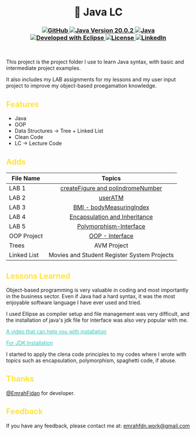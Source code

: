 
<h1 align="center">
<br>
🔬 Java LC
</h1>

<h3 align="center">
  <a class="header-badge" target="_blank" href="https://github.com/EmrahFidan">
    <img alt="GitHub" src="https://img.shields.io/badge/GitHub-white.svg?logo=github&style=social"/>
  </a>
  <a href="https://www.java.com" target="_blank">
  <img alt="Java Version 20.0.2" src="https://img.shields.io/badge/Java-20.0.2-darkgreen"/>
</a>
<a href="https://img.shields.io/badge/Language-Java-yellow.svg" target="_blank">
  <img alt="Java" src="https://img.shields.io/badge/Language-Java-yellow.svg"/>
</a>
<a href="https://www.eclipse.org/" target="_blank">
  <img alt="Developed with Eclipse" src="https://img.shields.io/badge/Developed%20with-Eclipse-orange"/>
</a>
  <a class="header-badge" target="_blank" href="https://github.com/EmrahFidan/javaProjects/blob/main/LICENSE">
    <img alt="License" src="https://img.shields.io/github/license/PritamSarbajna/tourism-website?color=darkblue"/>
  </a>
  <a class="header-badge" target="_blank" href="https://www.linkedin.com/in/emrah-fidann/" >
    <img alt="LinkedIn" src="https://img.shields.io/badge/LinkedIn-blue.svg?logo=linkedin&style=social"/>
  </a>
</h3>
<br>

This project is the project folder I use to learn Java syntax, with basic and intermediate project examples. 

It also includes my LAB assignments for my lessons and my user input project to improve my object-based proegamation knowledge.

<h2 style="color: #fee440;"> Features </h2>

- Java 
- OOP
- Data Structures -> Tree + Linked List
- Clean Code
- LC -> Lecture Code 

<h2 style="color: #fee440;"> Adds </h2>

| File Name | Topics                                                                        |
| ----- | :-------------------------------------------------------------------------------------------------------------------------------------------------: |
| LAB 1    |                                                             [createFigure and polindromeNumber](https://drive.google.com/file/d/1odI9GUwbBmzKGMmM_6S3ZmkJKNHpVt3e/view)                                                             |
| LAB 2    |                                               [userATM](https://drive.google.com/file/d/1BSvQLrCBFJ1FZVWejSwGB5zk_b-b9923/view)                                                |
| LAB 3    |                             [BMI - bodyMeasuringIndex](https://drive.google.com/file/d/1PXO-WI7PSmvxAd_nqGsbUoIb2h8bO8io/view)                             |
| LAB 4    |                                            [Encapsulation and Inheritance](https://drive.google.com/file/d/1qVllbkHTZ1U2NiugI8Liyw18DjKTb7Nd/view)                                             |
| LAB 5    |                                                     [Polymorphism-Interface](https://drive.google.com/file/d/13iz55pwA65InDwlcDUqu3QRf5g8yp3GH/view)                                                      |
| OOP Project    |                                                       [OOP - Interface](https://drive.google.com/file/d/1C8itbF-KgRqBAS9XcHqoWxz5Ujqm3eP2/view)                                                       |
| Trees    |                                                 AVM Project|
| Linked List    |          Movies and Student Register System Projects                                                                                              |
                                          
<h2 style="color: #fee440;"> Lessons Learned </h2>

Object-based programming is very valuable in coding and most importantly in the business sector. Even if Java had a hard syntax, it was the most enjoyable software language I have ever used and tried.

I used Ellipse as compiler setup and file management was very difficult, and the installation of java's jdk file for interface was also very popular with me. 

<a href="https://youtu.be/5j9KFFsORSg" style="color: #2ec4b6;">A video that can help you with installation</a>

<a href="https://youtu.be/AUL--F5Wdh8" style="color: #2ec4b6;">For JDK Installation</a>


I started to apply the clena code principles to my codes where I wrote with topics such as encapsulation, polymorphism, spaghetti code, if abuse.

<h2 style="color: #fee440;"> Thanks </h2>

[@EmrahFidan](https://github.com/EmrahFidan) for developer. 


<h2 style="color: #fee440;"> Feedback </h2>

If you have any feedback, please contact me at: emrahfdn.work@gmail.com

